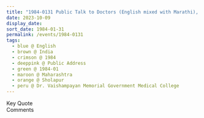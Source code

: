 ```yaml
---
title: "1984-0131 Public Talk to Doctors (English mixed with Marathi), Dr. Vaishampayan Memorial Government Medical College, Jawaharlal Housing Society, Opp. District Court, Sholapur, Maharashtra, India"
date: 2023-10-09
display_date: 
sort_date: 1984-01-31
permalink: /events/1984-0131
tags:
  - blue @ English
  - brown @ India
  - crimson @ 1984
  - deeppink @ Public Address
  - green @ 1984-01
  - maroon @ Maharashtra
  - orange @ Sholapur
  - peru @ Dr. Vaishampayan Memorial Government Medical College
---
```


<wave-list>
  <list-title color="green" width="75">Key Quote</list-title>
  <list-item color="BlanchedAlmond"  width="200"></list-item>
  <list-item color="Lavender"></list-item>
  <list-item color="BlanchedAlmond"></list-item>
</wave-list>

<br>

<wave-list>
  <list-title color="green" width="75">Comments</list-title>
  <list-item color="BlanchedAlmond"  width="200"></list-item>
  <list-item color="Lavender"></list-item>
  <list-item color="BlanchedAlmond"></list-item>
</wave-list>